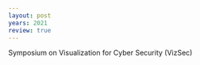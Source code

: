 ```yaml
---
layout: post
years: 2021
review: true
---
```


Symposium on Visualization for Cyber Security (VizSec)